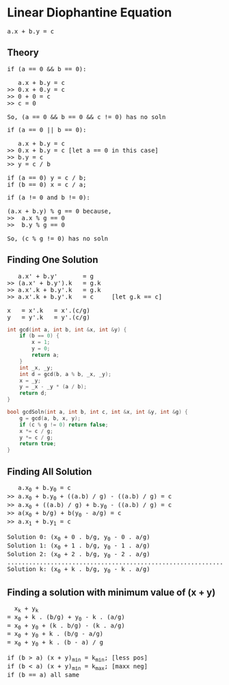 # Linear Diophantine Equation
<pre>a.x + b.y = c </pre>

## Theory
<pre>
if (a == 0 && b == 0):
   
   a.x + b.y = c
>> 0.x + 0.y = c
>> 0 + 0 = c
>> c = 0
   
So, (a == 0 && b == 0 && c != 0) has no soln
</pre>

<pre>
if (a == 0 || b == 0):
   
   a.x + b.y = c
>> 0.x + b.y = c [let a == 0 in this case]
>> b.y = c
>> y = c / b
   
if (a == 0) y = c / b;
if (b == 0) x = c / a;
</pre>

<pre>
if (a != 0 and b != 0):
   
(a.x + b.y) % g == 0 because,
>>  a.x % g == 0
>>  b.y % g == 0

So, (c % g != 0) has no soln
</pre>

## Finding One Solution
<pre>
   a.x' + b.y'       = g
>> (a.x' + b.y').k   = g.k
>> a.x'.k + b.y'.k   = g.k
>> a.x'.k + b.y'.k   = c     [let g.k == c]
   
x   = x'.k   = x'.(c/g)
y   = y'.k   = y'.(c/g)
</pre>
```c++
int gcd(int a, int b, int &x, int &y) {
    if (b == 0) {
        x = 1;
        y = 0;
        return a;
    }
    int _x, _y;
    int d = gcd(b, a % b, _x, _y);
    x = _y;
    y = _x - _y * (a / b);
    return d;
}

bool gcdSoln(int a, int b, int c, int &x, int &y, int &g) {
    g = gcd(a, b, x, y);
    if (c % g != 0) return false;
    x *= c / g;
    y *= c / g;
    return true;
}
```
## Finding All Solution
<pre>
   a.x<sub>0</sub> + b.y<sub>0</sub> = c
>> a.x<sub>0</sub> + b.y<sub>0</sub> + ((a.b) / g) - ((a.b) / g) = c
>> a.x<sub>0</sub> + ((a.b) / g) + b.y<sub>0</sub> - ((a.b) / g) = c
>> a(x<sub>0</sub> + b/g) + b(y<sub>0</sub> - a/g) = c
>> a.x<sub>1</sub> + b.y<sub>1</sub> = c

Solution 0: (x<sub>0</sub> + 0 . b/g, y<sub>0</sub> - 0 . a/g)
Solution 1: (x<sub>0</sub> + 1 . b/g, y<sub>0</sub> - 1 . a/g)
Solution 2: (x<sub>0</sub> + 2 . b/g, y<sub>0</sub> - 2 . a/g)
..............................................................
Solution k: (x<sub>0</sub> + k . b/g, y<sub>0</sub> - k . a/g)
</pre>

## Finding a solution with minimum value of (x + y)
<pre>
  x<sub>k</sub> + y<sub>k</sub>
= x<sub>0</sub> + k . (b/g) + y<sub>0</sub> - k . (a/g)
= x<sub>0</sub> + y<sub>0</sub> + (k . b/g) - (k . a/g)
= x<sub>0</sub> + y<sub>0</sub> + k . (b/g - a/g)
= x<sub>0</sub> + y<sub>0</sub> + k . (b - a) / g

if (b > a) (x + y)<sub>min</sub> = k<sub>min</sub>; [less pos]
if (b < a) (x + y)<sub>min</sub> = k<sub>max</sub>; [maxx neg]
if (b == a) all same
</pre>
